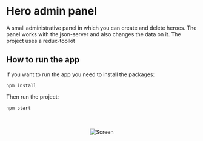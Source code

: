 # Hero admin panel

A small administrative panel in which you can create and delete heroes.
The panel works with the json-server and also changes the data on it.
The project uses a redux-toolkit

## How to run the app

If you want to run the app you need to install the packages:

```
npm install
```

Then run the project:

```
npm start
```

<div align="center">
  <br /><br /><img src="https://i.ibb.co/5xbL9Vh/panel-Screen.png" alt="Screen"/> <br /><br />
</div>
